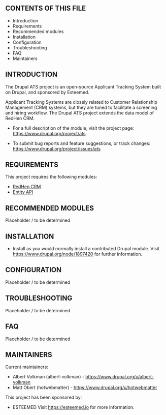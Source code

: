 CONTENTS OF THIS FILE
---------------------

 * Introduction
 * Requirements
 * Recommended modules
 * Installation
 * Configuration
 * Troubleshooting
 * FAQ
 * Maintainers

INTRODUCTION
------------

The Drupal ATS project is an open-source Applicant Tracking System built
on Drupal, and sponsored by Esteemed.

Applicant Tracking Systems are closely related to Customer Relationship
Management (CRM) systems, but they are tuned to facilitate a screening and
hiring workflow. The Drupal ATS project extends the data model of RedHen CRM.

 * For a full description of the module, visit the project page:
   https://www.drupal.org/project/ats

 * To submit bug reports and feature suggestions, or track changes:
   https://www.drupal.org/project/issues/ats

REQUIREMENTS
------------

This project requires the following modules:

 * [RedHen CRM](https://www.drupal.org/project/redhen)
 * [Entity API](https://www.drupal.org/project/entity)

RECOMMENDED MODULES
-------------------

Placeholder / to be determined

INSTALLATION
------------

 * Install as you would normally install a contributed Drupal module. Visit
   https://www.drupal.org/node/1897420 for further information.

CONFIGURATION
-------------

Placeholder / to be determined

TROUBLESHOOTING
---------------

Placeholder / to be determined

FAQ
---

Placeholder / to be determined

MAINTAINERS
-----------

Current maintainers:
 * Albert Volkman (albert-volkman) - https://www.drupal.org/u/albert-volkman
 * Matt Obert (hotwebmatter) - https://www.drupal.org/u/hotwebmatter

This project has been sponsored by:
 * ESTEEMED
   Visit https://esteemed.io for more information.
